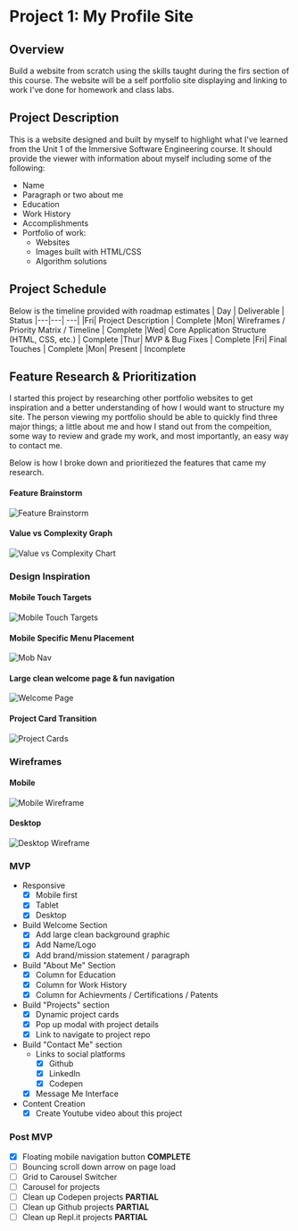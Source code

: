 # Project 1: My Profile Site

## Overview
Build a website from scratch using the skills taught during the firs section of this course. The website will be a self portfolio site displaying and linking to work I've done for homework and class labs. 

## Project Description
This is a website designed and built by myself to highlight what I've learned from the Unit 1 of the Immersive Software Engineering course. It should provide the viewer with information about myself including some of the following: 
* Name
* Paragraph or two about me
* Education
* Work History
* Accomplishments
* Portfolio of work:
	* Websites
	* Images built with HTML/CSS
	* Algorithm solutions
  
## Project Schedule
Below is the timeline provided with roadmap estimates
|  Day | Deliverable | Status
|---|---| ---|
|Fri| Project Description | Complete
|Mon| Wireframes / Priority Matrix / Timeline | Complete
|Wed| Core Application Structure (HTML, CSS, etc.) | Complete
|Thur| MVP & Bug Fixes | Complete
|Fri| Final Touches | Complete
|Mon| Present | Incomplete

## Feature Research & Prioritization 

I started this project by researching other portfolio websites to get inspiration and a better understanding of how I would want to structure my site. The person viewing my portfolio should be able to quickly find three major things; a little about me and how I stand out from the compeition, some way to review and grade my work, and most importantly, an easy way to contact me. 

Below is how I broke down and prioritiezed the features that came my research. 
#### Feature Brainstorm ####
![Feature Brainstorm](https://res.cloudinary.com/doaftkgbv/image/upload/c_scale,h_575/v1583773100/FeatureBrainstorming_hssb1g.png)

#### Value vs Complexity Graph ####
![Value vs Complexity Chart](https://res.cloudinary.com/doaftkgbv/image/upload/c_scale,h_504/v1583773146/ValueVSComplexity_u2inhx.png)

### Design Inspiration ###

#### Mobile Touch Targets ####
![Mobile Touch Targets](https://res.cloudinary.com/doaftkgbv/image/upload/c_scale,h_663/v1584308078/MobileTargetZones_ydlx0d.png)

#### Mobile Specific Menu Placement ####
![Mob Nav](https://res.cloudinary.com/doaftkgbv/image/upload/c_scale,h_824/v1584308077/BottomNav_hcqquf.png)

#### Large clean welcome page & fun navigation ####
![Welcome Page](https://res.cloudinary.com/doaftkgbv/image/upload/c_scale,h_516/v1584308080/DesignInspiration-NavTransition_geq1n6.png)

#### Project Card Transition #####
![Project Cards](https://res.cloudinary.com/doaftkgbv/image/upload/c_scale,w_1206/v1584308079/DesignInspiration-CardTransition_nauwna.png)

### Wireframes ###

#### Mobile ####
![Mobile Wireframe](https://res.cloudinary.com/doaftkgbv/image/upload/c_scale,h_877/v1583771400/Mobile-Wireframe_jm9zpg.png)

#### Desktop ####
![Desktop Wireframe](https://res.cloudinary.com/doaftkgbv/image/upload/c_scale,w_761/v1583771399/Desktop-wireframe_lwi0vk.png)


### MVP
- Responsive
  - [x] Mobile first
  - [x] Tablet
  - [x] Desktop
  
- Build Welcome Section
	- [x] Add large clean background graphic
	- [x] Add Name/Logo
	- [x] Add brand/mission statement / paragraph
	
- Build "About Me" Section
	- [x] Column for Education
	- [x] Column for Work History
	- [x] Column for Achievments / Certifications / Patents

- Build "Projects" section
	- [x] Dynamic project cards 
	- [x] Pop up modal with project details
  	- [x] Link to navigate to project repo

- Build "Contact Me" section
	- Links to social platforms
		- [x] Github
		- [x] LinkedIn
		- [x] Codepen
	- [x] Message Me Interface
	
- Content Creation
	- [x] Create Youtube video about this project
  
### Post MVP
- [x] Floating mobile navigation button **COMPLETE**
- [ ] Bouncing scroll down arrow on page load
- [ ] Grid to Carousel Switcher
- [ ] Carousel for projects
- [ ] Clean up Codepen projects **PARTIAL** 
- [ ] Clean up Github projects **PARTIAL**
- [ ] Clean up Repl.it projects **PARTIAL**
